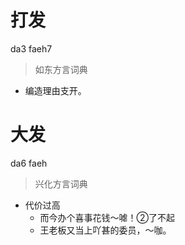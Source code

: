 # 打发
da3 faeh7
> 如东方言词典
- 编造理由支开。

# 大发
da6 faeh
> 兴化方言词典
- 代价过高
  - 而今办个喜事花钱～㖸！②了不起
  - 王老板又当上吖甚的委员，～咖。

